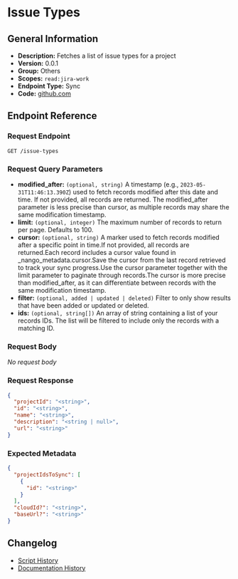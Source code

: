 <!-- BEGIN GENERATED CONTENT -->
# Issue Types

## General Information

- **Description:** Fetches a list of issue types for a project
- **Version:** 0.0.1
- **Group:** Others
- **Scopes:** `read:jira-work`
- **Endpoint Type:** Sync
- **Code:** [github.com](https://github.com/NangoHQ/integration-templates/tree/main/integrations/jira/syncs/issue-types.ts)


## Endpoint Reference

### Request Endpoint

`GET /issue-types`

### Request Query Parameters

- **modified_after:** `(optional, string)` A timestamp (e.g., `2023-05-31T11:46:13.390Z`) used to fetch records modified after this date and time. If not provided, all records are returned. The modified_after parameter is less precise than cursor, as multiple records may share the same modification timestamp.
- **limit:** `(optional, integer)` The maximum number of records to return per page. Defaults to 100.
- **cursor:** `(optional, string)` A marker used to fetch records modified after a specific point in time.If not provided, all records are returned.Each record includes a cursor value found in _nango_metadata.cursor.Save the cursor from the last record retrieved to track your sync progress.Use the cursor parameter together with the limit parameter to paginate through records.The cursor is more precise than modified_after, as it can differentiate between records with the same modification timestamp.
- **filter:** `(optional, added | updated | deleted)` Filter to only show results that have been added or updated or deleted.
- **ids:** `(optional, string[])` An array of string containing a list of your records IDs. The list will be filtered to include only the records with a matching ID.

### Request Body

_No request body_

### Request Response

```json
{
  "projectId": "<string>",
  "id": "<string>",
  "name": "<string>",
  "description": "<string | null>",
  "url": "<string>"
}
```

### Expected Metadata

```json
{
  "projectIdsToSync": [
    {
      "id": "<string>"
    }
  ],
  "cloudId?": "<string>",
  "baseUrl?": "<string>"
}
```

## Changelog

- [Script History](https://github.com/NangoHQ/integration-templates/commits/main/integrations/jira/syncs/issue-types.ts)
- [Documentation History](https://github.com/NangoHQ/integration-templates/commits/main/integrations/jira/syncs/issue-types.md)

<!-- END  GENERATED CONTENT -->

